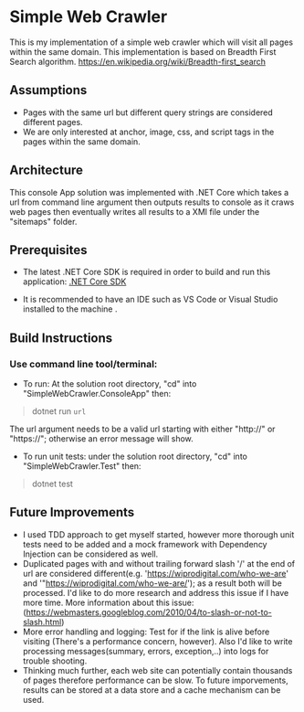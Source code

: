 # Simple Web Crawler
This is my implementation of a simple web crawler which will visit all pages within the same domain. This implementation is based on Breadth First Search algorithm.
https://en.wikipedia.org/wiki/Breadth-first_search

## Assumptions
- Pages with the same url but different query strings are considered different pages.
- We are only interested at anchor, image, css, and script tags in the pages within the same domain.

## Architecture
This console App solution was implemented with .NET Core which takes a url from command line argument then outputs results to console as it craws web pages then eventually writes all results to a XMl file under the "sitemaps" folder. 
 
 ## Prerequisites
 - The latest .NET Core SDK is required in order to build and run this application:
 [.NET Core SDK](https://www.microsoft.com/net/download/windows)

 - It is recommended to have an IDE such as VS Code or Visual Studio installed to the machine . 

 ## Build Instructions
 ### Use command line tool/terminal:
 - To run: At the solution root directory, "cd" into "SimpleWebCrawler.ConsoleApp" then:
 >dotnet run `url`

 The url argument needs to be a valid url starting with either "http://" or "https://"; otherwise an error message will show.
 - To run unit tests: under the solution root directory, "cd" into "SimpleWebCrawler.Test" then:
 >dotnet test

 ## Future Improvements 
  - I used TDD approach to get myself started, however more thorough unit tests need to be added and a mock framework with Dependency Injection can be considered as well.
  - Duplicated pages with and without trailing forward slash '/' at the end of url are considered different(e.g. 'https://wiprodigital.com/who-we-are' and '"https://wiprodigital.com/who-we-are/'); as a result both will be processed. I'd like to do more research and address this issue if I have more time. More information about this issue:
  (https://webmasters.googleblog.com/2010/04/to-slash-or-not-to-slash.html) 
  - More error handling and logging: 
  Test for if the link is alive before visiting (There's a performance concern, however). Also I'd like to write processing messages(summary, errors, exception,..) into logs for trouble shooting.
  - Thinking much further, each web site can potentially contain thousands of pages therefore performance can be slow. To future imporvements, results can be stored at a data store and a cache mechanism can be used. 